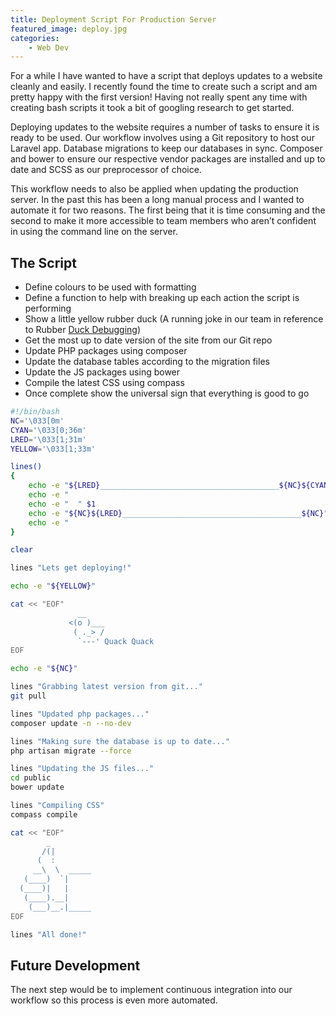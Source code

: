 ```yaml
---
title: Deployment Script For Production Server
featured_image: deploy.jpg
categories:
    - Web Dev
---
```

For a while I have wanted to have a script that deploys updates to a website cleanly and easily. I recently found the time to create such a script and am pretty happy with the first version! Having not really spent any time with creating bash scripts it took a bit of googling research to get started.


Deploying updates to the website requires a number of tasks to ensure it is ready to be used. Our workflow involves using a Git repository to host our Laravel app. Database migrations to keep our databases in sync. Composer and bower to ensure our respective vendor packages are installed and up to date and SCSS as our preprocessor of choice.

This workflow needs to also be applied when updating the production server. In the past this has been a long manual process and I wanted to automate it for two reasons. The first being that it is time consuming and the second to make it more accessible to team members who aren’t confident in using the command line on the server.

## The Script


- Define colours to be used with formatting
- Define a function to help with breaking up each action the script is performing
- Show a little yellow rubber duck (A running joke in our team in reference to Rubber [Duck Debugging](https://en.wikipedia.org/wiki/Rubber_duck_debugging))
- Get the most up to date version of the site from our Git repo
- Update PHP packages using composer
- Update the database tables according to the migration files
- Update the JS packages using bower
- Compile the latest CSS using compass
- Once complete show the universal sign that everything is good to go

```bash
#!/bin/bash
NC='\033[0m'
CYAN='\033[0;36m'
LRED='\033[1;31m'
YELLOW='\033[1;33m'

lines()
{
    echo -e "${LRED}________________________________________${NC}${CYAN}"
    echo -e "                                                          "
    echo -e "  " $1
    echo -e "${NC}${LRED}________________________________________${NC}"
    echo -e "                                                          "
}

clear

lines "Lets get deploying!"

echo -e "${YELLOW}"

cat << "EOF"
               __
             <(o )___
              ( ._> /
               `---' Quack Quack
EOF

echo -e "${NC}"

lines "Grabbing latest version from git..."
git pull

lines "Updated php packages..."
composer update -n --no-dev

lines "Making sure the database is up to date..."
php artisan migrate --force

lines "Updating the JS files..."
cd public
bower update

lines "Compiling CSS"
compass compile

cat << "EOF"
        _
       /(|
      (  :
     __\  \  _____
   (____)  `|
  (____)|   |
   (____).__|
    (___)__.|_____
EOF

lines "All done!"
```

## Future Development

The next step would be to implement continuous integration into our workflow so this process is even more automated.
